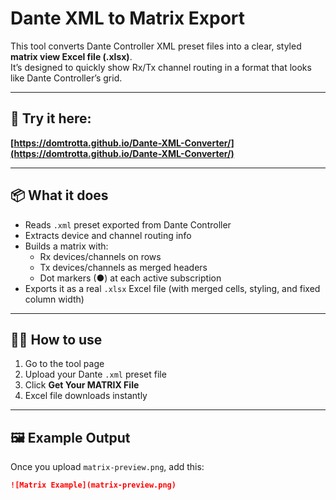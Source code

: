 # Dante XML to Matrix Export

This tool converts Dante Controller XML preset files into a clear, styled **matrix view Excel file (.xlsx)**.  
It’s designed to quickly show Rx/Tx channel routing in a format that looks like Dante Controller’s grid.

---

## 🔗 Try it here:
**[https://domtrotta.github.io/Dante-XML-Converter/](https://domtrotta.github.io/Dante-XML-Converter/)**

---

## 📦 What it does
- Reads `.xml` preset exported from Dante Controller
- Extracts device and channel routing info
- Builds a matrix with:
  - Rx devices/channels on rows
  - Tx devices/channels as merged headers
  - Dot markers (●) at each active subscription
- Exports it as a real `.xlsx` Excel file (with merged cells, styling, and fixed column width)

---

## 🧑‍💻 How to use
1. Go to the tool page  
2. Upload your Dante `.xml` preset file  
3. Click **Get Your MATRIX File**  
4. Excel file downloads instantly

---

## 🖼 Example Output

Once you upload `matrix-preview.png`, add this:

```markdown
![Matrix Example](matrix-preview.png)
